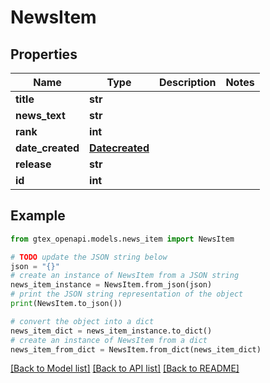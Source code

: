 # NewsItem


## Properties

Name | Type | Description | Notes
------------ | ------------- | ------------- | -------------
**title** | **str** |  | 
**news_text** | **str** |  | 
**rank** | **int** |  | 
**date_created** | [**Datecreated**](Datecreated.md) |  | 
**release** | **str** |  | 
**id** | **int** |  | 

## Example

```python
from gtex_openapi.models.news_item import NewsItem

# TODO update the JSON string below
json = "{}"
# create an instance of NewsItem from a JSON string
news_item_instance = NewsItem.from_json(json)
# print the JSON string representation of the object
print(NewsItem.to_json())

# convert the object into a dict
news_item_dict = news_item_instance.to_dict()
# create an instance of NewsItem from a dict
news_item_from_dict = NewsItem.from_dict(news_item_dict)
```
[[Back to Model list]](../README.md#documentation-for-models) [[Back to API list]](../README.md#documentation-for-api-endpoints) [[Back to README]](../README.md)


